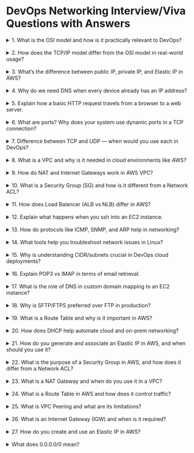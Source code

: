 # DevOps Networking Interview/Viva Questions with Answers

<details>
<summary>1. What is the OSI model and how is it practically relevant to DevOps?</summary>
The OSI model is a 7-layer framework describing how data moves through a network: Application, Presentation, Session, Transport, Network, Data Link, and Physical. 

In DevOps, understanding OSI helps troubleshoot where things break — e.g., SSH failures (Session), broken connectivity (Network), or port blocks (Transport). Most DevOps tasks relate to the top 4 layers.
</details>

<br>

<details>
<summary>2. How does the TCP/IP model differ from the OSI model in real-world usage?</summary>

The TCP/IP model is a simplified 4-layer version: Application, Transport, Internet, and Network Access. 

In practice, it’s more used than OSI. For example, HTTP operates at the Application layer, TCP at Transport, IP at Internet, and Ethernet at Network Access. 

It maps directly to what DevOps deals with in real networking tasks.
</details>

<br>

<details>
<summary>3. What’s the difference between public IP, private IP, and Elastic IP in AWS?</summary>

- **Public IP**: Auto-assigned; released on stop/terminate.

- **Elastic IP**: Static public IP you reserve; remains even after instance stops.

- **Private IP**: Used for internal VPC communication.

For DevOps, using Elastic IP ensures reliable DNS mapping for external services.
</details>

<br>

<details>
<summary>4. Why do we need DNS when every device already has an IP address?</summary>

- Because IPs are hard to remember and may change. 

- DNS maps human-readable names (e.g., google.com) to IPs. 

- DevOps often configures Route53 or external DNS to route traffic to services, and debugging DNS failures is a key skill.
</details>

<br>

<details>
<summary>5. Explain how a basic HTTP request travels from a browser to a web server.</summary>

- Browser initiates request → DNS resolves IP → TCP 3-way handshake → HTTP request sent over TCP → server responds → browser renders content. 

- If HTTPS, TLS handshake happens before data exchange. 

- DevOps engineers monitor or troubleshoot this flow using tools like tcpdump, netstat, or curl -v.
</details>

<br>

<details>
<summary>6. What are ports? Why does your system use dynamic ports in a TCP connection?</summary>

- **Ports** identify services on a device. Well-known ports like 80 (HTTP) and 22 (SSH) are server-side. 

- Clients use dynamic/private ports (49152–65535) so multiple outbound connections can coexist. 

- It ensures proper response routing on multi-tab browsing or API calls.
</details>

<br>

<details>
<summary>7. Difference between TCP and UDP — when would you use each in DevOps?</summary>

**TCP**: Reliable, ordered, slow — used for web, SSH, DBs.

**UDP**: Fast, no guarantee — used for DNS, monitoring, video.

- DevOps tools like Prometheus may use UDP to push metrics; SSH/HTTPS-based tools use TCP.
</details>

<br>

<details>
<summary>8. What is a VPC and why is it needed in cloud environments like AWS?</summary>

- A VPC is an isolated virtual network within AWS. It gives full control over IP ranges, routing, and access control. 

- DevOps uses it to separate public-facing apps from private services like databases, following best practices for security and scalability.
</details>

<br>

<details>
<summary>9. How do NAT and Internet Gateways work in AWS VPC?</summary>

**Internet Gateway (IGW)** lets public subnets access the internet.

**NAT Gateway** allows private subnets to initiate outbound traffic (e.g., install packages), while blocking inbound internet traffic.

Essential for secure architecture in production deployments.
</details>

<br>

<details>
<summary>10. What is a Security Group (SG) and how is it different from a Network ACL?</summary>

**SG**: Virtual firewall at instance level; stateful; applies to inbound & outbound.

**NACL**: Subnet-level; stateless; must allow return traffic separately.

In DevOps, SGs are more common for securing EC2, RDS, or ALBs.
</details>

<br>

<details>
<summary>11. How does Load Balancer (ALB vs NLB) differ in AWS?</summary>

**ALB**: Works at Layer 7; routes based on content (URL, host). Ideal for web apps.

**NLB**: Works at Layer 4; routes based on IP/TCP; high-performance needs.

Use ALB for microservices, NLB for large-scale, low-latency apps.
</details>

<br>

<details>
<summary>12. Explain what happens when you ssh into an EC2 instance.</summary>

Browser or terminal resolves hostname → connects to public IP → SSH handshake using key-based authentication → session established over TCP port 22. SG must allow port 22. 

DevOps engineers must know this to automate deployments and troubleshooting.
</details>

<br>

<details>
<summary>13. How do protocols like ICMP, SNMP, and ARP help in networking?</summary>

**ICMP**: Sends error/status messages (`ping`, `traceroute`)

**SNMP**: Monitors network hardware (e.g., CPU, memory of routers)

**ARP**: Maps IP to MAC in LAN

DevOps may use ICMP for health checks, SNMP in monitoring tools.
</details>

<br>

<details>
<summary>14. What tools help you troubleshoot network issues in Linux?</summary>

**`ping`**: Check if host is reachable

**`traceroute`**: Trace route packets take

**`netstat`**: Show active connections & ports

**`dig`** or **`nslookup`**: DNS troubleshooting

**`tcpdump`**: Capture packets for inspection

These tools are essential in DevOps for resolving network latency, DNS failures, and firewall blocks.
</details>

<br>

<details>
<summary>15. Why is understanding CIDR/subnets crucial in DevOps cloud deployments?</summary>

CIDR defines IP ranges. Subnetting helps isolate components — app vs DB — and controls traffic via route tables and SGs. Misconfigured CIDR blocks can prevent communication or lead to IP conflicts.
</details>

<br>

<details>
<summary>16. Explain POP3 vs IMAP in terms of email retrieval.</summary>

**POP3**: Downloads & deletes from server — limited to one device

**IMAP**: Syncs with server — usable on multiple devices

Used in CI tools or alerting systems where DevOps needs mail server access.
</details>

<br>

<details>
<summary>17. What is the role of DNS in custom domain mapping to an EC2 instance?</summary>

DNS (e.g., Route53 or GoDaddy) maps domain to public IP (A record). 

If IP changes, update DNS or use Elastic IP. This is crucial when hosting websites or APIs from EC2 for clients/users.
</details>

<br>

<details>
<summary>18. Why is SFTP/FTPS preferred over FTP in production?</summary>

FTP is plaintext; SFTP (via SSH) and FTPS (via TLS) encrypt data. 

DevOps must use secure protocols for handling credentials, deployment artifacts, or logs during file transfers.
</details>

<br>

<details>
<summary>19. What is a Route Table and why is it important in AWS?</summary>

Route Tables define where traffic from a subnet goes — IGW, NAT, or other subnets. Without correct routing, even SGs won’t fix connectivity issues. 

Critical when setting up multi-tier apps or VPC peering.
</details>

<br>

<details>
<summary>20. How does DHCP help automate cloud and on-prem networking?</summary>

DHCP assigns IPs dynamically. Without it, IPs must be manually set — error-prone and inefficient. Most cloud VMs or Docker containers rely on DHCP during boot.
</details>

<br>

<details>
<summary>21. How do you generate and associate an Elastic IP in AWS, and when should you use it?</summary>

In AWS, an Elastic IP (EIP) is a static, public IPv4 address designed for dynamic cloud computing. Unlike a regular public IP (which changes when the instance is stopped), an EIP persists until you release it.

To generate and associate one:

1. Go to the EC2 Dashboard.

2. Under "Network & Security", click on "Elastic IPs".

3. Click “Allocate Elastic IP address”.

4. Choose Amazon’s pool of IPv4 addresses and allocate it.

5. After it's created, click “Actions > Associate Elastic IP address”.

6. Select the target EC2 instance or its network interface, and associate.

You should use an Elastic IP when:

- You want your instance to have a permanent public IP (e.g., for DNS or external services).

- You're hosting a public web service or app that must retain its IP even across instance restarts.

Note: AWS charges you for unused EIPs — so only allocate when necessary.
</details>

<br>

<details>
<summary>22. What is the purpose of a Security Group in AWS, and how does it differ from a Network ACL?</summary>

A **Security Group (SG)** in AWS acts as a virtual firewall at the instance level, controlling inbound and outbound traffic. It is stateful, meaning if you allow inbound traffic, the response is automatically allowed outbound.

A **Network ACL (NACL)** works at the subnet level and is stateless—you must define both inbound and outbound rules explicitly.

Use **Security Groups** for application-specific access (like port 22 for SSH), and **NACLs** for broad subnet protections.
</details>

<br>

<details>
<summary>23. What is a NAT Gateway and when do you use it in a VPC?</summary>

A NAT Gateway enables private subnet instances in a VPC to initiate outbound traffic (like software updates or accessing APIs) to the internet without allowing inbound traffic from the internet.

Use Case:

- EC2 in private subnet needs to download updates from the internet.

- You want to protect the private instance from direct internet access.

Steps:

- Place NAT Gateway in a public subnet.

- Update the route table of private subnet to forward internet-bound traffic (0.0.0.0/0) to the NAT Gateway.

NAT Gateway is managed, scalable, and preferred over legacy NAT instances.
</details>

<br>

<details>
<summary>24. What is a Route Table in AWS and how does it control traffic?</summary>

A Route Table is used to determine where network traffic is directed within a VPC.

Every subnet must be associated with a route table, and it contains rules (routes) for directing traffic to:

- Local subnet

- Internet Gateway

- NAT Gateway

- VPC Peering Connections

- VPN or Direct Connect

Example:

- 0.0.0.0/0 -> IGW (for public subnets)

- 10.0.1.0/24 -> peering-connection-id (for VPC Peering)

**Trick**: If your instance is not accessible, always check route tables, IGW, and SGs—missing route entry is a common cause!
</details>

<br>

<details>
<summary>25. What is VPC Peering and what are its limitations?</summary>

VPC Peering connects two VPCs privately using AWS’s backbone without exposing traffic to the internet. It allows you to route traffic between them using private IPs.

Limitations:

- Transitive peering is not allowed: VPC A cannot talk to VPC C via VPC B.

- No overlapping CIDR blocks are allowed.

- Needs manual route table updates on both sides.

- Doesn’t support DNS resolution across VPCs by default (need to enable).

- Use Case: Connect app servers in one VPC to a database in another securely.
</details>

<br>

<details>
<summary>26. What is an Internet Gateway (IGW) and when is it required?</summary>

An **Internet Gateway** is a horizontally scaled, redundant AWS component that connects your VPC to the internet.

Required when:

- You want instances in a public subnet to access or be accessed from the internet.

- You’ve assigned a public IP or Elastic IP to your instance.

- You have a route 0.0.0.0/0 -> IGW in your subnet’s route table.

Tip: Having a public IP without IGW or route table entry means your instance is unreachable from outside.
</details>

<br>

<details>
<summary>27. How do you create and use an Elastic IP in AWS?</summary>

An **Elastic IP (EIP)** is a static public IPv4 address. It stays with your account until released and can be remapped between instances.

Steps to create and use:

1. Go to EC2 > Elastic IPs > Allocate Elastic IP.

2. After allocation, click Actions > Associate to bind it with an EC2 instance or a Network Interface.

3. Update your Security Group to allow necessary ports (e.g., 22 for SSH, 80 for HTTP).

Use Case: Ideal when your server needs a fixed IP for DNS or external API whitelisting.
</details>

<br>

<details>
<summary>What does 0.0.0.0/0 mean?</summary>

0.0.0.0/0 is a CIDR (Classless Inter-Domain Routing) notation.

It means "any IPv4 address", i.e., ALL possible IPs.

This is not a broadcast; it's a wildcard or default route.

/0 means 0 bits are fixed, so everything is allowed, from 0.0.0.0 to 255.255.255.255.
</details>
